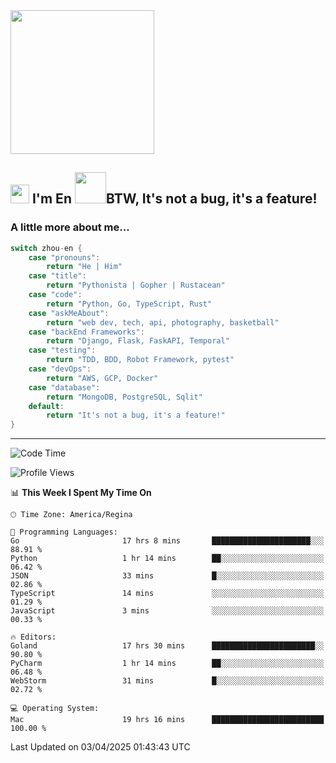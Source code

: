 <img align='center' src="https://media.giphy.com/media/GP1TJJSV4Ys1r64q2A/giphy.gif" width="230">

<h2><img src="https://emojis.slackmojis.com/emojis/images/1531849430/4246/blob-sunglasses.gif?1531849430" width="30"/> I'm En <img src="https://media.giphy.com/media/12oufCB0MyZ1Go/giphy.gif" width="50">BTW, It's not a bug, it's a feature!</h2>


<!-- <img align='right' src="https://media.giphy.com/media/M9gbBd9nbDrOTu1Mqx/giphy.gif" width="230"> -->


### A little more about me... 
<!--
```javascript
const zhou-en = {
    pronouns: "He" | "Him",
    title: "Pythonista" | "Gopher" | "Rustacean",
    code: ["Python", "Go", "Rust", "TypeScript"],
    askMeAbout: ["web dev", "tech", "app dev", "photography"],
    technologies: {
        backEnd: {
            python: ["Django", "Flask", "FaskAPI"],
            go: []
        },
        scraping: ["selenium", "scrapy", "spider"],
        testing: ["Robot Framework"],
        devOps: ["AWS", "Docker", "GCP", "Nginx"],
        databases: ["mongo", "postgresql", "sqlite"],
        misc: ["Firebase", "Heroku"]
    },
    architecture: ["Event Driven Architecture", "Microservices"],
    currentFocus: ["Temporal", "Rust"],
    funFact: "It's not a bug, it's a feature!"
};
```
  -->

```go
switch zhou-en {
    case "pronouns":
        return "He | Him"
    case "title":
        return "Pythonista | Gopher | Rustacean"
    case "code":
        return "Python, Go, TypeScript, Rust"
    case "askMeAbout":
        return "web dev, tech, api, photography, basketball"
    case "backEnd Frameworks":
        return "Django, Flask, FaskAPI, Temporal"
    case "testing":
        return "TDD, BDD, Robot Framework, pytest"
    case "devOps":
        return "AWS, GCP, Docker"
    case "database":
        return "MongoDB, PostgreSQL, Sqlit"
    default:
        return "It's not a bug, it's a feature!"
}
```




---
<!--START_SECTION:waka-->
![Code Time](http://img.shields.io/badge/Code%20Time-2%2C198%20hrs%2042%20mins-blue)

![Profile Views](http://img.shields.io/badge/Profile%20Views-0-blue)

📊 **This Week I Spent My Time On** 

```text
🕑︎ Time Zone: America/Regina

💬 Programming Languages: 
Go                       17 hrs 8 mins       ██████████████████████░░░   88.91 % 
Python                   1 hr 14 mins        ██░░░░░░░░░░░░░░░░░░░░░░░   06.42 % 
JSON                     33 mins             █░░░░░░░░░░░░░░░░░░░░░░░░   02.86 % 
TypeScript               14 mins             ░░░░░░░░░░░░░░░░░░░░░░░░░   01.29 % 
JavaScript               3 mins              ░░░░░░░░░░░░░░░░░░░░░░░░░   00.33 % 

🔥 Editors: 
Goland                   17 hrs 30 mins      ███████████████████████░░   90.80 % 
PyCharm                  1 hr 14 mins        ██░░░░░░░░░░░░░░░░░░░░░░░   06.48 % 
WebStorm                 31 mins             █░░░░░░░░░░░░░░░░░░░░░░░░   02.72 % 

💻 Operating System: 
Mac                      19 hrs 16 mins      █████████████████████████   100.00 % 
```


 Last Updated on 03/04/2025 01:43:43 UTC
<!--END_SECTION:waka-->
